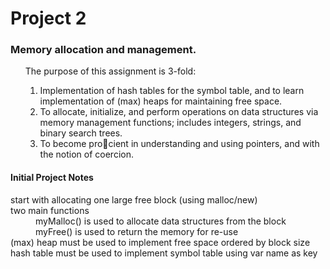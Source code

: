 <h1>Project 2</h1>
<h3>Memory allocation and management.</h3>
<ol>The purpose of this assignment is 3-fold:
    <ol> 
        <li>Implementation of hash tables for the symbol table, and to learn implementation of (max) heaps for maintaining free space.</li>
        <li>To allocate, initialize, and perform operations on data structures via memory management functions; includes integers, strings, and binary search trees. </li>
        <li>To become procient in understanding and using pointers, and with the notion of coercion.</li>
    </ol>
</ol>

<h4>Initial Project Notes</h4>
<dl>
    <dt>start with allocating one large free block (using malloc/new)</dt>
    <dt>two main functions</dt>
        <dd>myMalloc() is used to allocate data structures from the block </dd>
        <dd>myFree() is used to return the memory for re-use</dd>
    <dt>(max) heap must be used to implement free space ordered by block size</dt>
    <dt> hash table must be used to implement symbol table using var name as key</dt>
</dl>


